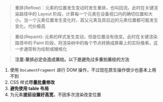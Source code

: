 > 重排(Reflow)：元素的位置发生变动时发生重排，也叫回流。此时在关键渲染路径中的 Layout 阶段，计算每一个元素在设备视口内的确切位置和大小。当一个元素位置发生变化时，其父元素及其后边的元素位置都可能发生变化，代价极高

> 重绘(Repaint): 元素的样式发生变动，但是位置没有改变。此时在关键渲染路径中的 Paint 阶段，将渲染树中的每个节点转换成屏幕上的实际像素，这一步通常称为绘制或栅格化

> **注意:重排必定会造成重绘。以下是避免过多重拍重绘的方法**

1. 使用 `DocumentFragment` 进行 DOM 操作，不过现在原生操作很少也基本上用不到
2. CSS 样式**尽量批量修改**
3. **避免使用 table 布局**
4. 为元素**提前设置好高宽**，不因多次渲染改变位置